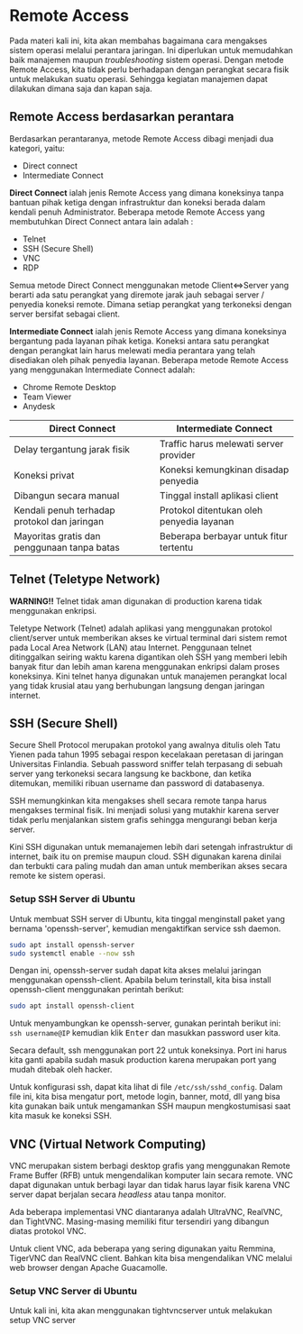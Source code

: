 # Remote Access

Pada materi kali ini, kita akan membahas bagaimana cara mengakses sistem operasi
melalui perantara jaringan. Ini diperlukan untuk memudahkan baik manajemen maupun
_troubleshooting_ sistem operasi. Dengan metode Remote Access, kita tidak perlu
berhadapan dengan perangkat secara fisik untuk melakukan suatu operasi. Sehingga
kegiatan manajemen dapat dilakukan dimana saja dan kapan saja.

## Remote Access berdasarkan perantara
Berdasarkan perantaranya, metode Remote Access dibagi menjadi dua kategori, yaitu:

* Direct connect
* Intermediate Connect

__Direct Connect__ ialah jenis Remote Access yang dimana koneksinya tanpa bantuan
pihak ketiga dengan infrastruktur dan koneksi berada dalam kendali penuh 
Administrator. Beberapa metode Remote Access yang membutuhkan Direct Connect
antara lain adalah :
* Telnet
* SSH (Secure Shell)
* VNC
* RDP

Semua metode Direct Connect menggunakan metode Client<=>Server yang berarti
ada satu perangkat yang diremote jarak jauh sebagai server / penyedia
koneksi remote. Dimana setiap perangkat yang terkoneksi dengan server bersifat
sebagai client.

__Intermediate Connect__ ialah jenis Remote Access yang dimana koneksinya
bergantung pada layanan pihak ketiga. Koneksi antara satu perangkat dengan
perangkat lain harus melewati media perantara yang telah disediakan oleh pihak
penyedia layanan. Beberapa metode Remote Access yang menggunakan Intermediate 
Connect adalah:
* Chrome Remote Desktop
* Team Viewer
* Anydesk

|Direct Connect|Intermediate Connect|
|--------------|--------------------|
|Delay tergantung jarak fisik|Traffic harus melewati server provider|
|Koneksi privat | Koneksi kemungkinan disadap penyedia|
|Dibangun secara manual| Tinggal install aplikasi client|
|Kendali penuh terhadap protokol dan jaringan | Protokol ditentukan oleh penyedia layanan|
|Mayoritas gratis dan penggunaan tanpa batas | Beberapa berbayar untuk fitur tertentu|

## Telnet (Teletype Network)
__WARNING!!__
Telnet tidak aman digunakan di production karena tidak menggunakan enkripsi.

Teletype Network (Telnet) adalah aplikasi yang menggunakan protokol client/server
untuk memberikan akses ke virtual terminal dari sistem remot pada Local Area Network (LAN)
atau Internet. Penggunaan telnet ditinggalkan seiring waktu karena digantikan oleh
SSH yang memberi lebih banyak fitur dan lebih aman karena menggunakan enkripsi 
dalam proses koneksinya. Kini telnet hanya digunakan untuk manajemen perangkat local
yang tidak krusial atau yang berhubungan langsung dengan jaringan internet.

## SSH (Secure Shell)
Secure Shell Protocol merupakan protokol yang awalnya ditulis oleh Tatu Yienen
pada tahun 1995 sebagai respon kecelakaan peretasan di jaringan Universitas Finlandia.
Sebuah password sniffer telah terpasang di sebuah server yang terkoneksi secara
langsung ke backbone, dan ketika ditemukan, memiliki ribuan username dan password
di databasenya.

SSH memungkinkan kita mengakses shell secara remote tanpa harus mengakses terminal
fisik. Ini menjadi solusi yang mutakhir karena server tidak perlu menjalankan 
sistem grafis sehingga mengurangi beban kerja server.

Kini SSH digunakan untuk memanajemen lebih dari setengah infrastruktur di internet,
baik itu on premise maupun cloud. SSH digunakan karena dinilai dan terbukti
cara paling mudah dan aman untuk memberikan akses secara remote ke sistem operasi.

### Setup SSH Server di Ubuntu
Untuk membuat SSH server di Ubuntu, kita tinggal menginstall paket yang bernama
'openssh-server', kemudian mengaktifkan service ssh daemon.
```bash
sudo apt install openssh-server
sudo systemctl enable --now ssh
```

Dengan ini, openssh-server sudah dapat kita akses melalui jaringan menggunakan
openssh-client. Apabila belum terinstall, kita bisa install openssh-client
menggunakan perintah berikut:
```bash
sudo apt install openssh-client
```

Untuk menyambungkan ke openssh-server, gunakan perintah berikut ini:
`ssh username@IP` kemudian klik <kbd>Enter</kbd> dan masukkan password user kita.

Secara default, ssh menggunakan port 22 untuk koneksinya. Port ini harus
kita ganti apabila sudah masuk production karena merupakan port yang mudah
ditebak oleh hacker. 

Untuk konfigurasi ssh, dapat kita lihat di file `/etc/ssh/sshd_config`.
Dalam file ini, kita bisa mengatur port, metode login, banner, motd, dll yang bisa
kita gunakan baik untuk mengamankan SSH maupun mengkostumisasi saat kita masuk ke 
koneksi SSH.

## VNC (Virtual Network Computing)
VNC merupakan sistem berbagi desktop grafis yang menggunakan Remote Frame Buffer
(RFB) untuk mengendalikan komputer lain secara remote. VNC dapat digunakan
untuk berbagi layar dan tidak harus layar fisik karena VNC server dapat
berjalan secara _headless_ atau tanpa monitor.

Ada beberapa implementasi VNC diantaranya adalah UltraVNC, RealVNC, dan TightVNC.
Masing-masing memiliki fitur tersendiri yang dibangun diatas protokol VNC.

Untuk client VNC, ada beberapa yang sering digunakan yaitu Remmina, TigerVNC dan
RealVNC client. Bahkan kita bisa mengendalikan VNC melalui web browser dengan
Apache Guacamolle.

### Setup VNC Server di Ubuntu
Untuk kali ini, kita akan menggunakan tightvncserver untuk melakukan setup
VNC server



